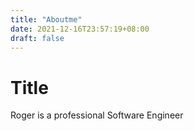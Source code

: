 ```yaml
---
title: "Aboutme"
date: 2021-12-16T23:57:19+08:00
draft: false
---
```


# Title 
Roger is a professional Software Engineer 
